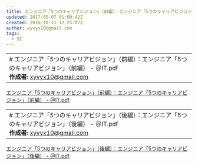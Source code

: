 ```yaml
---
title: エンジニア「5つのキャリアビジョン」（前編）：エンジニア「5つのキャリアビジョン」（前編） - ＠IT.pdf
updated: 2017-05-07 01:00:42Z
created: 2016-10-31 12:25:07Z
author: xyvyx10@gmail.com
tags:
  - SI
---
```


|     |
| --- |
| # エンジニア「5つのキャリアビジョン」（前編）：エンジニア「5つのキャリアビジョン」（前編） - ＠IT.pdf<br>**作成者:** xyvyx10@gmail.com |

[エンジニア「5つのキャリアビジョン」（前編）：エンジニア「5つのキャリアビジョン」（前編） - ＠IT.pdf](../_resources/エンジニア「5つのキャリアビジョン」（前編）：エンジニア「5つのキャリアビジョン」（前編）%20-%20＠IT.pdf)

|     |
| --- |
| # エンジニア「5つのキャリアビジョン」（後編）：エンジニア「5つのキャリアビジョン」（後編） - ＠IT.pdf<br>**作成者:** xyvyx10@gmail.com |

[エンジニア「5つのキャリアビジョン」（後編）：エンジニア「5つのキャリアビジョン」（後編） - ＠IT.pdf](../_resources/エンジニア「5つのキャリアビジョン」（後編）：エンジニア「5つのキャリアビジョン」（後編）%20-%20＠IT.pdf)